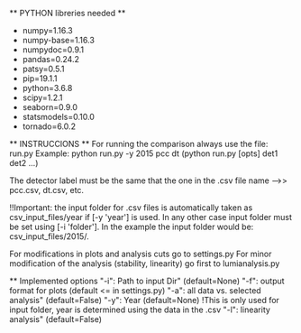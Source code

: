 ** PYTHON libreries needed **

- numpy=1.16.3
- numpy-base=1.16.3
- numpydoc=0.9.1
- pandas=0.24.2
- patsy=0.5.1
- pip=19.1.1
- python=3.6.8
- scipy=1.2.1
- seaborn=0.9.0
- statsmodels=0.10.0
- tornado=6.0.2

** INSTRUCCIONS **
For running the comparison always use the file: run.py
Example: python run.py -y 2015 pcc dt (python run.py [opts] det1 det2 ...)

The detector label must be the same that the one in the .csv file name -->> pcc.csv, dt.csv, etc.

!!Important: the input folder for .csv files is automatically taken as csv_input_files/year if [-y 'year'] is used.
In any other case input folder must be set using [-i 'folder'].
In the example the input folder would be: csv_input_files/2015/.



For modifications in plots and analysis cuts go to settings.py
For minor modification of the analysis (stability, linearity) go first to lumianalysis.py

** Implemented options
"-i": Path to input Dir" (default=None)
"-f": output format for plots (default <= in settings.py)
"-a": all data vs. selected analysis" (default=False)
"-y": Year (default=None) !This is only used for input folder, year is determined using the data in the .csv
"-l": linearity analysis" (default=False)